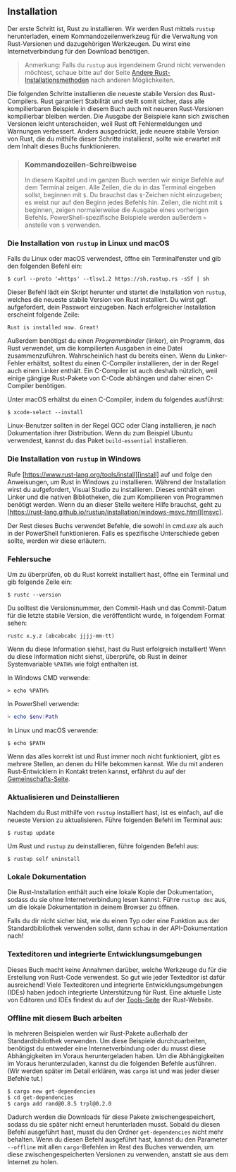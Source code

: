 ## Installation

Der erste Schritt ist, Rust zu installieren. Wir werden Rust mittels `rustup`
herunterladen, einem Kommandozeilenwerkzeug für die Verwaltung von Rust-Versionen
und dazugehörigen Werkzeugen. Du wirst eine Internetverbindung für den Download
benötigen.

> Anmerkung: Falls du `rustup` aus irgendeinem Grund nicht verwenden möchtest,
> schaue bitte auf der Seite [Andere Rust-Installationsmethoden][otherinstall]
> nach anderen Möglichkeiten.

Die folgenden Schritte installieren die neueste stabile Version des
Rust-Compilers. Rust garantiert Stabilität und stellt somit sicher, dass alle
kompilierbaren Beispiele in diesem Buch auch mit neueren Rust-Versionen
kompilierbar bleiben werden. Die Ausgabe der Beispiele kann sich zwischen
Versionen leicht unterscheiden, weil Rust oft Fehlermeldungen und Warnungen
verbessert. Anders ausgedrückt, jede neuere stabile Version von Rust, die du
mithilfe dieser Schritte installierst, sollte wie erwartet mit dem Inhalt
dieses Buchs funktionieren.

> ### Kommandozeilen-Schreibweise
>
> In diesem Kapitel und im ganzen Buch werden wir einige Befehle auf dem
> Terminal zeigen. Alle Zeilen, die du in das Terminal eingeben sollst,
> beginnen mit `$`. Du brauchst das `$`-Zeichen nicht einzugeben;
> es weist nur auf den Beginn jedes Befehls hin. Zeilen, die nicht mit
> `$` beginnen, zeigen normalerweise die Ausgabe eines vorherigen Befehls.
> PowerShell-spezifische Beispiele werden außerdem `>` anstelle von `$`
> verwenden.

### Die Installation von `rustup` in Linux und macOS

Falls du Linux oder macOS verwendest, öffne ein Terminalfenster und gib den
folgenden Befehl ein:

```console
$ curl --proto '=https' --tlsv1.2 https://sh.rustup.rs -sSf | sh
```

Dieser Befehl lädt ein Skript herunter und startet die Installation
von `rustup`, welches die neueste stabile Version von Rust installiert.
Du wirst ggf. aufgefordert, dein Passwort einzugeben. Nach erfolgreicher
Installation erscheint folgende Zeile:

```text
Rust is installed now. Great!
```

Außerdem benötigst du einen _Programmbinder_ (linker), ein Programm, das Rust
verwendet, um die kompilierten Ausgaben in eine Datei zusammenzuführen.
Wahrscheinlich hast du bereits einen. Wenn du Linker-Fehler erhältst, solltest
du einen C-Compiler installieren, der in der Regel auch einen Linker enthält.
Ein C-Compiler ist auch deshalb nützlich, weil einige gängige Rust-Pakete von
C-Code abhängen und daher einen C-Compiler benötigen.

Unter macOS erhältst du einen C-Compiler, indem du folgendes ausführst:

```console
$ xcode-select --install
```

Linux-Benutzer sollten in der Regel GCC oder Clang installieren, je nach
Dokumentation ihrer Distribution. Wenn du zum Beispiel Ubuntu verwendest,
kannst du das Paket `build-essential` installieren.

### Die Installation von `rustup` in Windows

Rufe [https://www.rust-lang.org/tools/install][install] auf und folge
den Anweisungen, um Rust in Windows zu installieren. Während der Installation
wirst du aufgefordert, Visual Studio zu installieren. Dieses enthält einen
Linker und die nativen Bibliotheken, die zum Kompilieren von Programmen
benötigt werden. Wenn du an dieser Stelle weitere Hilfe brauchst, geht zu
[https://rust-lang.github.io/rustup/installation/windows-msvc.html][msvc].

Der Rest dieses Buchs verwendet Befehle, die sowohl in _cmd.exe_ als auch
in der PowerShell funktionieren. Falls es spezifische Unterschiede geben sollte,
werden wir diese erläutern.

### Fehlersuche

Um zu überprüfen, ob du Rust korrekt installiert hast, öffne ein
Terminal und gib folgende Zeile ein:

```console
$ rustc --version
```

Du solltest die Versionsnummer, den Commit-Hash und das Commit-Datum für die
letzte stabile Version, die veröffentlicht wurde, in folgendem Format sehen:

```text
rustc x.y.z (abcabcabc jjjj-mm-tt)
```

Wenn du diese Information siehst, hast du Rust erfolgreich installiert! Wenn du
diese Information nicht siehst, überprüfe, ob Rust in deiner Systemvariable
`%PATH%` wie folgt enthalten ist.

In Windows CMD verwende:

```console
> echo %PATH%
```

In PowerShell verwende:

```powershell
> echo $env:Path
```

In Linux und macOS verwende:

```console
$ echo $PATH
```

Wenn das alles korrekt ist und Rust immer noch nicht funktioniert, gibt es
mehrere Stellen, an denen du Hilfe bekommen kannst. Wie du mit anderen
Rust-Entwicklern in Kontakt treten kannst, erfährst du auf der
[Gemeinschafts-Seite][community].

### Aktualisieren und Deinstallieren

Nachdem du Rust mithilfe von `rustup` installiert hast, ist es einfach, auf die
neueste Version zu aktualisieren. Führe folgenden Befehl im Terminal aus:

```console
$ rustup update
```

Um Rust und `rustup` zu deinstallieren, führe folgenden Befehl aus:

```console
$ rustup self uninstall
```

### Lokale Dokumentation

Die Rust-Installation enthält auch eine lokale Kopie der Dokumentation, sodass
du sie ohne Internetverbindung lesen kannst. Führe `rustup doc` aus, um die
lokale Dokumentation in deinem Browser zu öffnen.

Falls du dir nicht sicher bist, wie du einen Typ oder eine Funktion aus der
Standardbibliothek verwenden sollst, dann schau in der API-Dokumentation nach!

### Texteditoren und integrierte Entwicklungsumgebungen

Dieses Buch macht keine Annahmen darüber, welche Werkzeuge du für die
Erstellung von Rust-Code verwendest. So gut wie jeder Texteditor ist dafür
ausreichend! Viele Texteditoren und integrierte Entwicklungsumgebungen (IDEs)
haben jedoch integrierte Unterstützung für Rust. Eine aktuelle Liste von
Editoren und IDEs findest du auf der [Tools-Seite][tools] der Rust-Website.

### Offline mit diesem Buch arbeiten

In mehreren Beispielen werden wir Rust-Pakete außerhalb der Standardbibliothek
verwenden. Um diese Beispiele durchzuarbeiten, benötigst du entweder eine
Internetverbindung oder du musst diese Abhängigkeiten im Voraus heruntergeladen
haben. Um die Abhängigkeiten im Voraus herunterzuladen, kannst du die folgenden
Befehle ausführen. (Wir werden später im Detail erklären, was `cargo` ist und
was jeder dieser Befehle tut.)

```console
$ cargo new get-dependencies
$ cd get-dependencies
$ cargo add rand@0.8.5 trpl@0.2.0
```

Dadurch werden die Downloads für diese Pakete zwischengespeichert, sodass du
sie später nicht erneut herunterladen musst. Sobald du diesen Befehl ausgeführt
hast, musst du den Ordner `get-dependencies` nicht mehr behalten. Wenn du
diesen Befehl ausgeführt hast, kannst du den Parameter `--offline` mit allen
`cargo`-Befehlen im Rest des Buches verwenden, um diese zwischengespeicherten
Versionen zu verwenden, anstatt sie aus dem Internet zu holen.

[community]: https://www.rust-lang.org/community
[install]: https://www.rust-lang.org/tools/install
[msvc]: https://rust-lang.github.io/rustup/installation/windows-msvc.html
[otherinstall]: https://forge.rust-lang.org/infra/other-installation-methods.html
[tools]: https://www.rust-lang.org/tools
